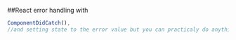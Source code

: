 ##React error handling with 

```js
ComponentDidCatch(), 
//and setting state to the error value but you can practicaly do anything with this poweful too

```